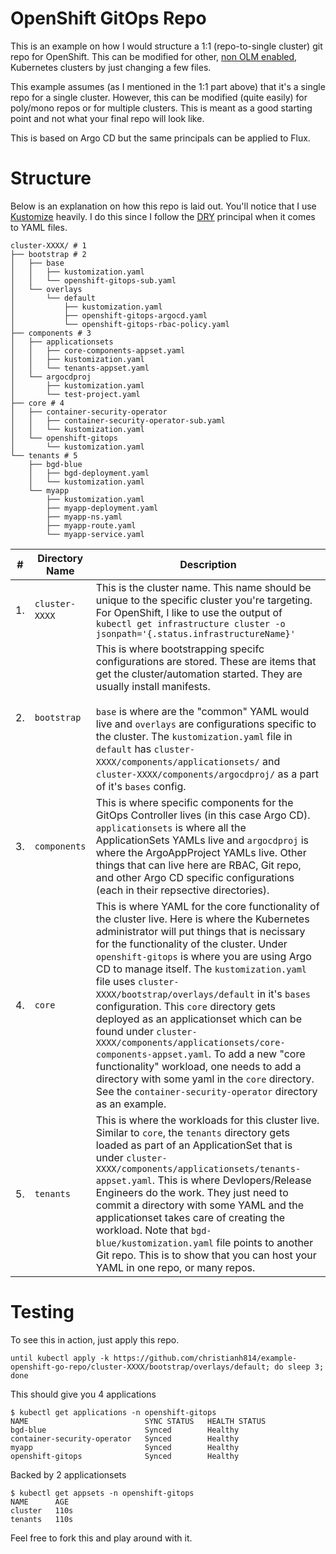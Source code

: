 # OpenShift GitOps Repo

This is an example on how I would structure a 1:1 (repo-to-single cluster)
git repo for OpenShift. This can be modified for other, [non OLM enabled](https://github.com/christianh814/example-kubernetes-go-repo),
Kubernetes clusters by just changing a few files.

This example assumes (as I mentioned in the 1:1 part above) that it's a
single repo for a single cluster. However, this can be modified (quite
easily) for poly/mono repos or for multiple clusters. This is meant as
a good starting point and not what your final repo will look like.

This is based on Argo CD but the same principals can be applied to Flux.

# Structure

Below is an explanation on how this repo is laid out. You'll notice
that I use [Kustomize](https://kustomize.io/) heavily. I do this since I
follow the [DRY](https://en.wikipedia.org/wiki/Don%27t_repeat_yourself)
principal when it comes to YAML files.

```shell
cluster-XXXX/ # 1
├── bootstrap # 2
│   ├── base
│   │   ├── kustomization.yaml
│   │   └── openshift-gitops-sub.yaml
│   └── overlays
│       └── default
│           ├── kustomization.yaml
│           ├── openshift-gitops-argocd.yaml
│           └── openshift-gitops-rbac-policy.yaml
├── components # 3
│   ├── applicationsets
│   │   ├── core-components-appset.yaml
│   │   ├── kustomization.yaml
│   │   └── tenants-appset.yaml
│   └── argocdproj
│       ├── kustomization.yaml
│       └── test-project.yaml
├── core # 4
│   ├── container-security-operator
│   │   ├── container-security-operator-sub.yaml
│   │   └── kustomization.yaml
│   └── openshift-gitops
│       └── kustomization.yaml
└── tenants # 5
    ├── bgd-blue
    │   ├── bgd-deployment.yaml
    │   └── kustomization.yaml
    └── myapp
        ├── kustomization.yaml
        ├── myapp-deployment.yaml
        ├── myapp-ns.yaml
        ├── myapp-route.yaml
        └── myapp-service.yaml
```
|#|Directory Name|Description|
|---|----------------|-----------------|
| 1. |`cluster-XXXX`&nbsp;&nbsp;&nbsp;&nbsp;&nbsp;| This is the cluster name. This name should be unique to the specific cluster you're targeting. For OpenShift, I like to use the output of `kubectl get infrastructure cluster -o jsonpath='{.status.infrastructureName}'`|
| 2. | `bootstrap` | This is where bootstrapping specifc configurations are stored. These are items that get the cluster/automation started. They are usually install manifests.<br /><br /> `base` is where are the "common" YAML would live and `overlays` are configurations specific to the cluster. The `kustomization.yaml` file in `default` has `cluster-XXXX/components/applicationsets/` and `cluster-XXXX/components/argocdproj/` as a part of it's `bases` config.|
| 3. | `components` | This is where specific components for the GitOps Controller lives (in this case Argo CD). `applicationsets` is where all the ApplicationSets YAMLs live and `argocdproj` is where the ArgoAppProject YAMLs live. Other things that can live here are RBAC, Git repo, and other Argo CD specific configurations (each in their repsective directories).|
| 4. | `core` | This is where YAML for the core functionality of the cluster live. Here is where the Kubernetes administrator will put things that is necissary for the functionality of the cluster. Under `openshift-gitops` is where you are using Argo CD to manage itself. The `kustomization.yaml` file uses `cluster-XXXX/bootstrap/overlays/default` in it's `bases` configuration. This `core` directory gets deployed as an applicationset which can be found under `cluster-XXXX/components/applicationsets/core-components-appset.yaml`. To add a new "core functionality" workload, one needs to add a directory with some yaml in the `core` directory. See the `container-security-operator` directory as an example.|
| 5. | `tenants` | This is where the workloads for this cluster live. Similar to `core`, the `tenants` directory gets loaded as part of an ApplicationSet that is under `cluster-XXXX/components/applicationsets/tenants-appset.yaml`. This is where Devlopers/Release Engineers do the work. They just need to commit a directory with some YAML and the applicationset takes care of creating the workload. Note that `bgd-blue/kustomization.yaml` file points to another Git repo. This is to show that you can host your YAML in one repo, or many repos.|

# Testing

To see this in action, just apply this repo.

```shell
until kubectl apply -k https://github.com/christianh814/example-openshift-go-repo/cluster-XXXX/bootstrap/overlays/default; do sleep 3; done
```

This should give you 4 applications

```shell
$ kubectl get applications -n openshift-gitops
NAME                          SYNC STATUS   HEALTH STATUS
bgd-blue                      Synced        Healthy
container-security-operator   Synced        Healthy
myapp                         Synced        Healthy
openshift-gitops              Synced        Healthy
```

Backed by 2 applicationsets

```shell
$ kubectl get appsets -n openshift-gitops
NAME      AGE
cluster   110s
tenants   110s
```

Feel free to fork this and play around with it.
